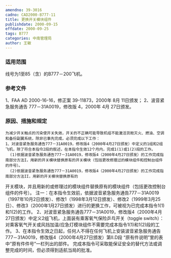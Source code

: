 ```yaml
---
amendno: 39-3016
cadno: CAD2000-B777-11
title: 更换开关模块组件
publishdate: 2000-09-15
effdate: 2000-09-25
tags: B777
categories: 中南管理局
author: 王敏
---
```


### 适用范围 
线号为1至85（含）的B777－200飞机。

<!--more-->
### 参考文件
1、FAA AD 2000-16-16，修正案 39-11873，2000年 8月 11日颁发；
 2、波音紧急服务通告 777－31A0019，修改版 4，2000年 4月 27日颁发。

### 原因、措施和规定 
    为减少开关触点的污染使开关失效，开关的不正确可能导致机组不能激活货舱灭火、燃油、空调和备份副翼系统，除非已事先完成，必须完成以下工作： 
    1、对波音紧急服务通告777－31A0019，修改版4（2000年4月27日颁发）中定义的1组和2组飞机，除了符合本指令2段的叙述，在本指令生效12个月内，完成1(1)或1(2)段的工作。 
      (1)依据波音紧急服务通告777－31A0019，修改版4（2000年4月27日颁发）的工作完成指南部分方法I，用新的开关模块替换原有的开关模块（包括更改修理过的模块组件和控制台组件的件号）。 
      (2)依据波音紧急服务通告777－31A0019，修改版4（2000年4月27日颁发）的工作完成指南部分方法II，用新的开关模块替换原有的

       
开关模块，并且用新的或修理过的模块组件替换原有的模块组件（包括更改控制台组件的件号）。 
    注一：在本指令生效前，依据波音紧急服务通告777－31A0019（1997年10月2日颁发）、修改1（1998年3月12日颁发）、修改2（1999年3月25日）、修改3（2000年1月27日颁发）进行的更换工作，可被视为已完成本指令1(1)和1(2)的工作。 
    2、对波音紧急服务通告777－31A0019，修改版4（2000年4月27日颁发）中定义2组飞机，上面装有乘客氧气保险乒乓开关（toggle switch）：对乘客氧气开关或风挡加温/应急灯模块组件不需要完成本指令1(1)和1(2)段的工作。 
    3、在本指令生效之日起，任何人不得在任何飞机上安装波音紧急服务通告777－31A0019，修改版4（2000年4月27日颁发）第II.D段 “原有件说明”里的表中“原有件件号”一栏列出的部件。 
    完成本指令可采取能保证安全的替代方法或调整完成的时间，但必须得到适航当局的批准。

